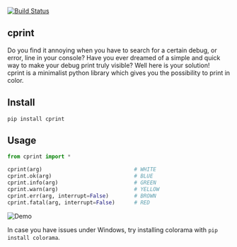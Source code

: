 [![Build Status](https://travis-ci.org/EVasseure/cprint.svg?branch=master)](https://travis-ci.org/EVasseure/cprint)

## cprint

Do you find it annoying when you have to search for a certain debug, or error, line in your console? Have you ever dreamed of a simple and quick way to make your debug print truly visible? Well here is your solution!  
cprint is a minimalist python library which gives you the possibility to print in color.  

## Install

`pip install cprint`

## Usage

```python
from cprint import *

cprint(arg) 							# WHITE
cprint.ok(arg)							# BLUE
cprint.info(arg)						# GREEN
cprint.warn(arg)						# YELLOW
cprint.err(arg, interrupt=False)		# BROWN
cprint.fatal(arg, interrupt=False)		# RED
```

![Demo](/img/screen.png)

In case you have issues under Windows, try installing colorama with `pip install colorama`.
